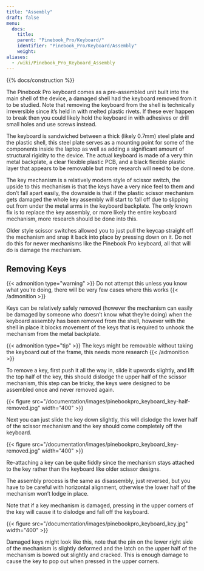 ```yaml
---
title: "Assembly"
draft: false
menu:
  docs:
    title:
    parent: "Pinebook_Pro/Keyboard/"
    identifier: "Pinebook_Pro/Keyboard/Assembly"
    weight:
aliases:
  - /wiki/Pinebook_Pro_Keyboard_Assembly
---
```


{{% docs/construction %}}

The Pinebook Pro keyboard comes as a pre-assembled unit built into the main shell of the device, a damaged shell had the keyboard removed from it to be studied.
Note that removing the keyboard from the shell is technically irreversible since it’s held in with melted plastic rivets. If these ever happen to break then you could likely hold the keyboard in with adhesives or drill small holes and use screws instead.

The keyboard is sandwiched between a thick (likely 0.7mm) steel plate and the plastic shell, this steel plate serves as a mounting point for some of the components inside the laptop as well as adding a significant amount of structural rigidity to the device. The actual keyboard is made of a very thin metal backplate, a clear flexible plastic PCB, and a black flexible plastic layer that appears to be removable but more research will need to be done.

The key mechanism is a relatively modern style of scissor switch, the upside to this mechanism is that the keys have a very nice feel to them and don’t fall apart easily, the downside is that if the plastic scissor mechanism gets damaged the whole key assembly will start to fall off due to slipping out from under the metal arms in the keyboard backplate. The only known fix is to replace the key assembly, or more likely the entire keyboard mechanism, more research should be done into this.

Older style scissor switches allowed you to just pull the keycap straight off the mechanism and snap it back into place by pressing down on it. Do not do this for newer mechanisms like the Pinebook Pro keyboard, all that will do is damage the mechanism.

## Removing Keys

{{< admonition type="warning" >}}
 Do not attempt this unless you know what you’re doing, there will be very few cases where this works
{{< /admonition >}}

Keys can be relatively safely removed (however the mechanism can easily be damaged by someone who doesn’t know what they’re doing) when the keyboard assembly has been removed from the shell, however with the shell in place it blocks movement of the keys that is required to unhook the mechanism from the metal backplate.

{{< admonition type="tip" >}}
The keys might be removable without taking the keyboard out of the frame, this needs more research
{{< /admonition >}}

To remove a key, first push it all the way in, slide it upwards slightly, and lift the top half of the key, this should dislodge the upper half of the scissor mechanism, this step can be tricky, the keys were designed to be assembled once and never removed again.

{{< figure src="/documentation/images/pinebookpro_keyboard_key-half-removed.jpg" width="400" >}}

Next you can just slide the key down slightly, this will dislodge the lower half of the scissor mechanism and the key should come completely off the keyboard.

{{< figure src="/documentation/images/pinebookpro_keyboard_key-removed.jpg" width="400" >}}

Re-attaching a key can be quite fiddly since the mechanism stays attached to the key rather than the keyboard like older scissor designs.

The assembly process is the same as disassembly, just reversed, but you have to be careful with horizontal alignment, otherwise the lower half of the mechanism won’t lodge in place.

Note that if a key mechanism is damaged, pressing in the upper corners of the key will cause it to dislodge and fall off the keyboard.

{{< figure src="/documentation/images/pinebookpro_keyboard_key.jpg" width="400" >}}

Damaged keys might look like this, note that the pin on the lower right side of the mechanism is slightly deformed and the latch on the upper half of the mechanism is bowed out slightly and cracked.
This is enough damage to cause the key to pop out when pressed in the upper corners.
